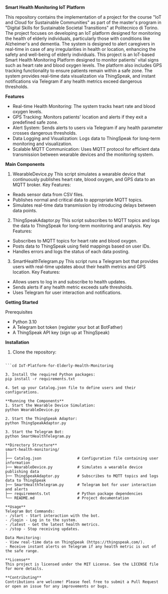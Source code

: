 **Smart Health Monitoring IoT Platform**

This repository contains the implementation of a project for the course "IoT and Cloud for Sustainable Communities" as part of the master's program 
in "Digital Skills for Sustainable Societal Transitions" at Politecnico di Torino. The project focuses on developing an IoT platform designed for 
monitoring the health of elderly individuals, particularly those with conditions like Alzheimer's and dementia. The system is designed to alert 
caregivers in real-time in case of any irregularities in health or location, enhancing the safety and well-being of elderly individuals.
This project is an IoT-based Smart Health Monitoring Platform designed to monitor patients' vital signs such as heart rate and blood oxygen levels. 
The platform also includes GPS tracking functionality to ensure patients remain within a safe zone. The system provides real-time data visualization 
via ThingSpeak, and instant notifications via Telegram if any health metrics exceed dangerous thresholds.

**Features**
- Real-time Health Monitoring: The system tracks heart rate and blood oxygen levels.
- GPS Tracking: Monitors patients' location and alerts if they exit a predefined safe zone.
- Alert System: Sends alerts to users via Telegram if any health parameter crosses dangerous thresholds.
- Data Logging and Visualization: Logs data to ThingSpeak for long-term monitoring and visualization.
- Scalable MQTT Communication: Uses MQTT protocol for efficient data transmission between wearable devices and the monitoring system.

**Main Components**
1. WearableDevice.py
This script simulates a wearable device that continuously publishes heart rate, blood oxygen, and GPS data to an MQTT broker.
Key Features:
- Reads sensor data from CSV files.
- Publishes normal and critical data to appropriate MQTT topics.
- Simulates real-time data transmission by introducing delays between data points.

2. ThingSpeakAdaptor.py
This script subscribes to MQTT topics and logs the data to ThingSpeak for long-term monitoring and analysis.
Key Features:
- Subscribes to MQTT topics for heart rate and blood oxygen.
- Posts data to ThingSpeak using field mappings based on user IDs.
- Handles errors and logs the status of each data posting.

3. SmartHealthTelegram.py
This script runs a Telegram bot that provides users with real-time updates about their health metrics and GPS location.
Key Features:
- Allows users to log in and subscribe to health updates.
- Sends alerts if any health metric exceeds safe thresholds.
- Uses Telegram for user interaction and notifications.

**Getting Started**

Prerequisites
- Python 3.10
- A Telegram bot token (register your bot at BotFather)
- A ThingSpeak API key (sign up at ThingSpeak)

**Installation**
1. Clone the repository:
```git clone https://github.com/Hesamedin2010/IoT-Platform-for-Elderly-Health-Monitoring.git

```cd IoT-Platform-for-Elderly-Health-Monitoring

3. Install the required Python packages:
pip install -r requirements.txt

4. Set up your Catalog.json file to define users and their configurations.

**Running the Components**
1. Start the Wearable Device Simulation:
python WearableDevice.py

2. Start the ThingSpeak Adaptor:
python ThingSpeakAdaptor.py

3. Start the Telegram Bot:
python SmartHealthTelegram.py

**Directory Structure**
smart-health-monitoring/
│
├── Catalog.json                # Configuration file containing user information
├── WearableDevice.py           # Simulates a wearable device publishing data
├── ThingSpeakAdaptor.py        # Subscribes to MQTT topics and logs data to ThingSpeak
├── SmartHealthTelegram.py      # Telegram bot for user interaction and alerts
├── requirements.txt            # Python package dependencies
└── README.md                   # Project documentation

**Usage**
Telegram Bot Commands:
- /start - Start interaction with the bot.
- /login - Log in to the system.
- /latest - Get the latest health metrics.
- /stop - Stop receiving updates.

Data Monitoring:
- View real-time data on ThingSpeak (https://thingspeak.com/).
- Receive instant alerts on Telegram if any health metric is out of the safe range.

**License**
This project is licensed under the MIT License. See the LICENSE file for more details.

**Contributing**
Contributions are welcome! Please feel free to submit a Pull Request or open an issue for any improvements or bugs.
